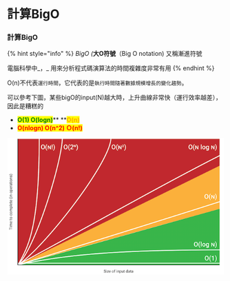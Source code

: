 # 計算BigO

### 計算BigO

{% hint style="info" %}
_BigO (_**大O符號**（Big O notation) 又稱漸進符號

電腦科學中_，_ 用來分析程式碼演算法的時間複雜度非常有用
{% endhint %}

O(n)不代表`運行時間`，它代表的是`執行時間隨著數據規模增長的變化趨勢`。



可以參考下圖，某些bigO的input(N)越大時，上升曲線非常快（運行效率越差），因此是糟糕的

* <mark style="color:green;">**O(1) O(logn)**</mark>** **<mark style="color:orange;">**O(n)**</mark>&#x20;
* <mark style="color:red;">**O(nlogn) O(n^2) Ｏ(n!)**</mark>&#x20;

![](../../.gitbook/assets/big-o-chart-tutorial-bazar-aymptotic-notations-1.png)















